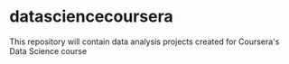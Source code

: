 datasciencecoursera
===================

This repository will contain data analysis projects created for Coursera's Data Science course

